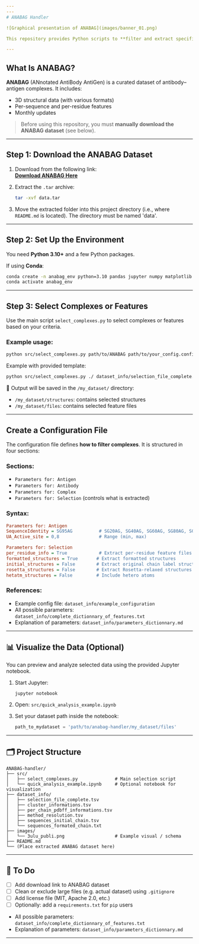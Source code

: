 ```yaml
---
---
# ANABAG Handler

![Graphical presentation of ANABAG](images/banner_01.png)

This repository provides Python scripts to **filter and extract specific antibody-antigen complexes** and associated features from the **ANABAG dataset**.

---
```


## What Is ANABAG?

**ANABAG** (ANnotated AntiBody AntiGen) is a curated dataset of antibody–antigen complexes. It includes:

- 3D structural data (with various formats)
- Per-sequence and per-residue features
- Monthly updates

> Before using this repository, you must **manually download the ANABAG dataset** (see below).

---

## Step 1: Download the ANABAG Dataset

1. Download from the following link:  
   **[Download ANABAG Here](<!-- TODO: insert link -->)**

2. Extract the `.tar` archive:
   ```bash
   tar -xvf data.tar
    ````

3. Move the extracted folder into this project directory (i.e., where `README.md` is located). The directory must be named 'data'.

---

## Step 2: Set Up the Environment

You need **Python 3.10+** and a few Python packages.

If using **Conda**:

```bash
conda create -n anabag_env python=3.10 pandas jupyter numpy matplotlib seaborn
conda activate anabag_env
```

---

## Step 3: Select Complexes or Features

Use the main script `select_complexes.py` to select complexes or features based on your criteria.

### Example usage:

```bash
python src/select_complexes.py path/to/ANABAG path/to/your_config.config
```

Example with provided template:

```bash
python src/select_complexes.py ./ dataset_info/selection_file_complete.config
```

📁 Output will be saved in the `/my_dataset/` directory:

* `/my_dataset/structures`: contains selected structures
* `/my_dataset/files`: contains selected feature files

---

## Create a Configuration File

The configuration file defines **how to filter complexes**. It is structured in four sections:

### Sections:

* `Parameters for: Antigen`
* `Parameters for: Antibody`
* `Parameters for: Complex`
* `Parameters for: Selection` (controls what is extracted)

### Syntax:

```ini
Parameters for: Antigen
SequenceIdentity = SG95AG          # SG20AG, SG40AG, SG60AG, SG80AG, SG95AG, SG100AG
UA_Active_site = 0,8               # Range (min, max)

Parameters for: Selection
per_residue_info = True            # Extract per-residue feature files
formatted_structures = True       # Extract formatted structures
initial_structures = False        # Extract original chain label structures
rosetta_structures = False        # Extract Rosetta-relaxed structures
hetatm_structures = False         # Include hetero atoms
```

### References:

* Example config file: `dataset_info/example_configuration`
* All possible parameters: `dataset_info/complete_dictionnary_of_features.txt`
* Explanation of parameters: `dataset_info/parameters_dictionnary.md`

---

## 📊 Visualize the Data (Optional)

You can preview and analyze selected data using the provided Jupyter notebook.

1. Start Jupyter:

   ```bash
   jupyter notebook
   ```

2. Open: `src/quick_analysis_example.ipynb`

3. Set your dataset path inside the notebook:

   ```python
   path_to_mydataset = 'path/to/anabag-handler/my_dataset/files'
   ```

---

## 🗂️ Project Structure

```
ANABAG-handler/
├── src/
│   ├── select_complexes.py              # Main selection script
│   └── quick_analysis_example.ipynb     # Optional notebook for visualization
├── dataset_info/
│   ├── selection_file_complete.tsv
│   ├── cluster_informations.tsv
│   ├── per_chain_pdbff_informations.tsv
│   ├── method_resolution.tsv
│   ├── sequences_initial_chain.tsv
│   └── sequences_formated_chain.txt
├── images/
│   └── 3ulu_publi.png                   # Example visual / schema
├── README.md
└── (Place extracted ANABAG dataset here)
```

---

## 🧹 To Do

* [ ] Add download link to ANABAG dataset
* [ ] Clean or exclude large files (e.g. actual dataset) using `.gitignore`
* [ ] Add license file (MIT, Apache 2.0, etc.)
* [ ] Optionally: add a `requirements.txt` for `pip` users
* All possible parameters: `dataset_info/complete_dictionnary_of_features.txt`
* Explanation of parameters: `dataset_info/parameters_dictionnary.md`
---
